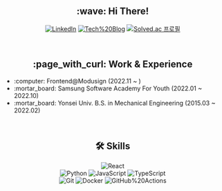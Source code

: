 <h2 align="center">:wave: Hi There!</h2>

<div align="center">
  
  <a href="https://www.linkedin.com/in/seung-jae-han-183255233" target="_blank">![LinkedIn](https://img.shields.io/badge/-LinkedIn-0a66c2?logo=LinkedIn&style=flat-square)</a>
  <a href="https://velog.io/@hanndrednine" target="_blank">![Tech%20Blog](https://img.shields.io/badge/-Tech%20Blog-black?style=flat-square)</a>
  [![Solved.ac 프로필](http://mazassumnida.wtf/api/mini/generate_badge?boj=hanndrednine)](https://solved.ac/hanndrednine)
  
</div>

<br />

<h2 align="center">:page_with_curl: Work & Experience</h3>

<div>
  
  <ul>
    <li>:computer: Frontend@Modusign (2022.11 ~ )</li>
    <li>:mortar_board: Samsung Software Academy For Youth (2022.01 ~ 2022.10)</li>
    <li>:mortar_board: Yonsei Univ. B.S. in Mechanical Engineering (2015.03 ~ 2022.02)</li>
  </ul>
  
</div>

<br />

<h2 align="center">🛠 Skills</h3>

<div align="center" style="text-align: center">
  
  ![React](https://img.shields.io/badge/-React-61dafb?style=flat-square&logo=React&logoColor=black)
  <br>
  ![Python](https://img.shields.io/badge/-Python-3776ab?logo=Python&logoColor=white&style=flat-square) ![JavaScript](https://img.shields.io/badge/-JavaScript-f7df1e?logo=JavaScript&logoColor=black&style=flat-square) ![TypeScript](https://img.shields.io/badge/-TypeScript-3178c6?style=flat-square&logo=TypeScript&logoColor=white)
  <br>
  ![Git](https://img.shields.io/badge/-Git-f05032?logo=Git&logoColor=white&style=flat-square) ![Docker](https://img.shields.io/badge/-Docker-2496ed?logo=Docker&logoColor=white&style=flat-square) ![GitHub%20Actions](https://img.shields.io/badge/-GitHub%20Actions-2088ff?logo=GitHub%20Actions&logoColor=white&style=flat-square)
  
</div>

<br />
